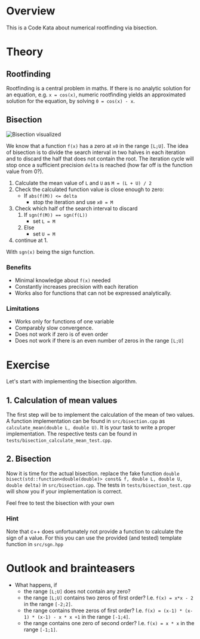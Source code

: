 # Overview

This is a Code Kata about numerical rootfinding via bisection.

# Theory

## Rootfinding

Rootfinding is a central problem in maths. If there is no analytic solution for an equation, e.g. `x = cos(x)`, numeric
rootfinding yields an approximated solution for the equation, by solving `0 = cos(x) - x`.

## Bisection

![Bisection visualized](https://user-images.githubusercontent.com/2394228/126060781-6cc3588b-0a6c-4068-805d-134a1da7ff3d.gif)

We know that a function `f(x)` has a zero at `x0` in the range `[L;U]`. The idea of bisection is to divide the search
interval in two halves in each iteration and to discard the half that does not contain the root. The iteration cycle
will stop once a sufficient precision `delta` is reached (how far off is the function value from 0?).

1. Calculate the mean value of `L` and `U` as  `M = (L + U) / 2`
2. Check the calculated function value is close enough to zero:
   * If `abs(f(M)) <= delta` 
        * stop the iteration and use `x0 = M`
3. Check which half of the search interval to discard
    1. If `sgn(f(M)) == sgn(f(L))`
        * set `L = M`
    2. Else
        * set `U = M`
4. continue at 1.

With `sgn(x)` being the sign function.

### Benefits

* Minimal knowledge about `f(x)` needed
* Constantly increases precision with each iteration
* Works also for functions that can not be expressed analytically.

### Limitations

* Works only for functions of one variable
* Comparably slow convergence.
* Does not work if zero is of even order
* Does not work if there is an even number of zeros in the range `[L;U]`

# Exercise

Let's start with implementing the bisection algorithm.

## 1. Calculation of mean values

The first step will be to implement the calculation of the mean of two values. A function implementation can be
found in `src/bisection.cpp` as `calculate_mean(double L, double U)`. It is your task to write a proper implementation.
The respective tests can be found in `tests/bisection_calculate_mean_test.cpp`.

## 2. Bisection

Now it is time for the actual bisection. replace the fake
function `double bisect(std::function<double(double)> const& f, double L, double U, double delta)`
in `src/bisection.cpp`. The tests in `tests/bisection_test.cpp` will show you if your implementation is correct.

Feel free to test the bisection with your own  

### Hint

Note that c++ does unfortunately not provide a function to calculate the sign of a value. For this you can use the
provided (and tested) template function in `src/sgn.hpp`


# Outlook and brainteasers

 * What happens, if 
    * the range `[L;U]` does not contain any zero?
    * the range `[L;U]` contains two zeros of first order? I.e. `f(x) = x*x - 2` in the range `[-2;2]`.
    * the range contains three zeros of first order? I.e. `f(x) = (x-1) * (x-1) * (x-1) - x * x +1` in the range `[-1;4]`.
    * the range contains one zero of second order? I.e. `f(x) = x * x` in the range `[-1;1]`.